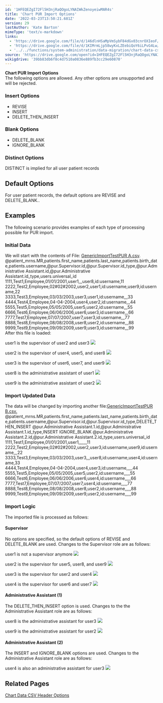 ```yaml
---
id: '1HFEQEZgI72Fl5H3njRaQOgoLYNAIWkZenoyeiwMAR4s'
title: 'Chart PUR Import Options'
date: '2022-03-23T13:50:21.681Z'
version: 29
lastAuthor: 'Kate Barton'
mimeType: 'text/x-markdown'
links:
  - 'https://drive.google.com/file/d/146dlnHSaMpVmSybF84dGx03cnrOXIeoF/view?usp=sharing'
  - 'https://drive.google.com/file/d/1KIMrmLjp58wyKxLZEebiQoY6iLPvG4Lw/view?usp=sharing'
  - '../../functions/system-administration/data-migration/chart-data-csv-header-options.md'
source: 'https://drive.google.com/open?id=1HFEQEZgI72Fl5H3njRaQOgoLYNAIWkZenoyeiwMAR4s'
wikigdrive: '39bb83db6f8c4d7510a0836e889fb3cc29e60870'
---
```

**Chart PUR Import Options**  
The following options are allowed. Any other options are unsupported and will be rejected.
  
### Insert Options  

* REVISE
* INSERT
* DELETE_THEN_INSERT
  
### Blank Options  

* DELETE_BLANK
* IGNORE_BLANK
  
### Distinct Options  
  
DISTINCT is implied for all user patient records
  
## Default Options  
  
For user patient records, the default options are REVISE and DELETE_BLANK..
  
## Examples  
  
The following scenario provides examples of each type of processing possible for PUR import.
  
### Initial Data  
  
We will start with the contents of File: [GenericImportTestPUR A.csv](https://drive.google.com/file/d/146dlnHSaMpVmSybF84dGx03cnrOXIeoF/view?usp=sharing).  
@patient_mrns.MR,patients.first_name,patients.last_name,patients.birth_date,patients.username,@pur.Supervisor.id,@pur.Supervisor.id_type,@pur.Administrative Assistant.id,@pur.Administrative Assistant.id_type,users.universal_id  
1111,Test1,Employee,01/01/2001,user1,,,user8,id:username,11  
2222,Test2,Employee,02#02#2002,user2,user1,id:username,user9,id:username,22  
3333,Test3,Employee,03/03/2003,user3,user1,id:username,,,33  
4444,Test4,Employee,04-04-2004,user4,user2,id:username,,,44  
5555,Test5,Employee,05/05/2005,user5,user2,id:username,,,55  
6666,Test6,Employee,06/06/2006,user6,user3,id:username,,,66  
7777,Test7,Employee,07/07/2007,user7,user3,id:username,,,77  
8888,Test8,Employee,08/08/2008,user8,user2,id:username,,,88  
9999,Test9,Employee,09/09/2009,user9,user3,id:username,,,99  
After this file is loaded:
  
  user1 is the supervisor of user2 and user3 <img src="../chart-pur-import-options.assets/10000201000002DB0000009F13CE25A39E59A40A.png" />  

  
  user2 is the supervisor of user4, user5, and user8 <img src="../chart-pur-import-options.assets/10000201000002DB000000BA1E7745D841B11C74.png" />  

  
  user3 is the supervisor of user6, user7, and user9 <img src="../chart-pur-import-options.assets/10000201000002DB000000C094A464D0B70D66E3.png" />  

  
  user8 is the administrative assistant of user1 <img src="../chart-pur-import-options.assets/10000201000002DB00000091BB4BA2B6AAF89086.png" />  

  
  user9 is the administrative assistant of user2 <img src="../chart-pur-import-options.assets/10000201000002DB0000008BEA2347B861170B13.png" />  

  
### Import Updated Data  
  
The data will be changed by importing another file:[GenericImportTestPUR B.csv.](https://drive.google.com/file/d/1KIMrmLjp58wyKxLZEebiQoY6iLPvG4Lw/view?usp=sharing)  
@patient_mrns.MR,patients.first_name,patients.last_name,patients.birth_date,patients.username,@pur.Supervisor.id,@pur.Supervisor.id_type,DELETE_THEN_INSERT @pur.Administrative Assistant.1.id,@pur.Administrative Assistant.1.id_type,INSERT IGNORE_BLANK @pur.Administrative Assistant.2.id,@pur.Administrative Assistant.2.id_type,users.universal_id  
1111,Test1,Employee,01/01/2001,user1,,,,,,,11  
2222,Test2,Employee,02#02#2002,user2,user3,id:username,user9,id:username,,,22  
3333,Test3,Employee,03/03/2003,user3,,,user8,id:username,user4,id:username,33  
4444,Test4,Employee,04-04-2004,user4,user3,id:username,,,,,44  
5555,Test5,Employee,05/05/2005,user5,user2,id:username,,,,,55  
6666,Test6,Employee,06/06/2006,user6,user4,id:username,,,,,66  
7777,Test7,Employee,07/07/2007,user7,user4,id:username,,,,,77  
8888,Test8,Employee,08/08/2008,user8,user2,id:username,,,,,88  
9999,Test9,Employee,09/09/2009,user9,user2,id:username,,,,,99
  
### Import Logic  
  
The imported file is processed as follows:
  
#### Supervisor  
  
No options are specified, so the default options of REVISE and DELETE_BLANK are used. Changes to the Supervisor role are as follows:
  
  user1 is not a supervisor anymore <img src="../chart-pur-import-options.assets/10000201000002DB00000077FFC1401BDA3967AD.png" />  

  
  user2 is the supervisor for user5, user8, and user9 <img src="../chart-pur-import-options.assets/10000201000002DB000000BF754A6BF495ED0992.png" />  

  
  user3 is the supervisor for user2 and user4 <img src="../chart-pur-import-options.assets/10000201000002DB000000A4546E8BFB1756FB92.png" />  

  
  user4 is the supervisor for user6 and user7 <img src="../chart-pur-import-options.assets/10000201000002DB000000BCD44FB293A0E23E10.png" />  

  
#### Administrative Assistant (1)  
  
The DELETE_THEN_INSERT option is used. Changes to the the Administrative Assistant role are as follows:
  
  user8 is the administrative assistant for user3 <img src="../chart-pur-import-options.assets/10000201000002DB0000008E5AB0CF4362710142.png" />  

  
  user9 is the administrative assistant for user2 <img src="../chart-pur-import-options.assets/10000201000002DB000000910C92E0BE7B938A52.png" />  

  
#### Administrative Assistant (2)  
  
The INSERT and IGNORE_BLANK options are used. Changes to the Administrative Assistant role are as follows:
  
  user4 is also an administrative assistant for user3 <img src="../chart-pur-import-options.assets/10000201000002DB000000BC8C402C4D4FD9A999.png" />  

  
## Related Pages  
  
[Chart Data CSV Header Options](../../functions/system-administration/data-migration/chart-data-csv-header-options.md)

